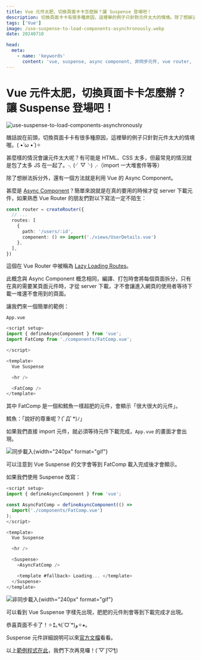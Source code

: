 ```yaml
---
title: Vue 元件太肥，切換頁面卡卡怎麼辦？讓 Suspense 登場吧！
description: 切換頁面卡卡有很多種原因，這裡舉的例子只針對元件太大的情境。除了想辦法拆分外，還有一個方法就是利用 Vue 的 Async Component。
tags: ['Vue']
image: /use-suspense-to-load-components-asynchronously.webp
date: 20240710

head:
  meta:
    - name: 'keywords'
      content: 'vue, suspense, async component, 非同步元件, vue router, lazy loading routes'
---
```


# Vue 元件太肥，切換頁面卡卡怎麼辦？讓 Suspense 登場吧！

![use-suspense-to-load-components-asynchronously](/use-suspense-to-load-components-asynchronously.webp)

醜話說在前頭，切換頁面卡卡有很多種原因，這裡舉的例子只針對元件太大的情境喔。( •̀ ω •́ )✧

甚麼樣的情況會讓元件太大呢？有可能是 HTML、CSS 太多，但最常見的情況就是包了太多 JS 在一起了。╮(╯▽╰)╭（import 一大堆套件等等）

除了想辦法拆分外，還有一個方法就是利用 Vue 的 Async Component。

甚麼是 [Async Component](https://vuejs.org/guide/components/async)？簡單來說就是在真的要用的時候才從 server 下載元件，如果熟悉 Vue Router 的朋友們對以下寫法一定不陌生：

```ts
const router = createRouter({
  // ...
  routes: [
    { 
      path: '/users/:id', 
      component: () => import('./views/UserDetails.vue') 
    },
  ],
})
```

這個在 Vue Router 中被稱為 [Lazy Loading Routes](https://router.vuejs.org/guide/advanced/lazy-loading.html)。

此概念與 Async Component 概念相同，編譯、打包時會將每個頁面拆分，只有在真的需要某頁面元件時，才從 server 下載，才不會讓進入網頁的使用者等待下載一堆還不會用到的頁面。

讓我們來一個簡單的範例：

`App.vue`

```ts
<script setup>
import { defineAsyncComponent } from 'vue';
import FatComp from './components/FatComp.vue';

</script>

<template>
  Vue Suspense

  <hr />

  <FatComp />
</template>

```

其中 FatComp 是一個和鱈魚一樣超肥的元件，會顯示「很大很大的元件」。

鱈魚：「說好的尊重呢？(ﾟДﾟ*)ﾉ」

如果我們直接 import 元件，就必須等待元件下載完成，`App.vue` 的畫面才會出現。

![同步載入](/use-suspense-to-load-components-asynchronously/sync.gif){width="240px" format="gif"}

可以注意到 Vue Suspense 的文字會等到 FatComp 載入完成後才會顯示。

如果我們使用 Suspense 改寫：

```ts
<script setup>
import { defineAsyncComponent } from 'vue';

const AsyncFatComp = defineAsyncComponent(() =>
  import('./components/FatComp.vue')
);
</script>

<template>
  Vue Suspense

  <hr />

  <Suspense>
    <AsyncFatComp />

    <template #fallback> Loading... </template>
  </Suspense>
</template>
```

![非同步載入](/use-suspense-to-load-components-asynchronously/async.gif){width="240px" format="gif"}

可以看到 Vue Suspense 字樣先出現，肥肥的元件則會等到下載完成才出現。

恭喜頁面不卡了！✧⁑｡٩(ˊᗜˋ*)و✧⁕｡

Suspense 元件詳細說明可以來[官方文檔](https://cn.vuejs.org/guide/built-ins/suspense)看看。

以上[範例程式在此](https://stackblitz.com/edit/vue-suspense-cmte55?file=src%2FApp.vue&terminal=dev)，我們下次再見囉！(´▽`ʃ♡ƪ)
